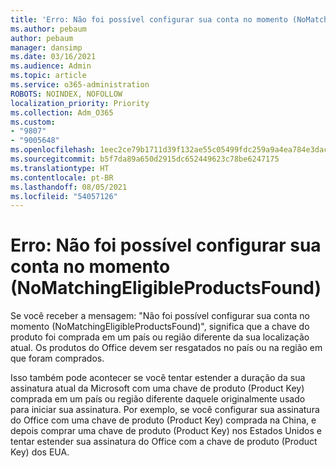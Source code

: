 ```yaml
---
title: 'Erro: Não foi possível configurar sua conta no momento (NoMatchingEligibleProductsFound)'
ms.author: pebaum
author: pebaum
manager: dansimp
ms.date: 03/16/2021
ms.audience: Admin
ms.topic: article
ms.service: o365-administration
ROBOTS: NOINDEX, NOFOLLOW
localization_priority: Priority
ms.collection: Adm_O365
ms.custom:
- "9807"
- "9005648"
ms.openlocfilehash: 1eec2ce79b1711d39f132ae55c05499fdc259a9a4ea784e3dac4ecf89d8cc4bc
ms.sourcegitcommit: b5f7da89a650d2915dc652449623c78be6247175
ms.translationtype: HT
ms.contentlocale: pt-BR
ms.lasthandoff: 08/05/2021
ms.locfileid: "54057126"
---
```

# <a name="error-sorry-we-cant-set-up-your-account-right-now-nomatchingeligibleproductsfound"></a>Erro: Não foi possível configurar sua conta no momento (NoMatchingEligibleProductsFound)

Se você receber a mensagem: "Não foi possível configurar sua conta no momento (NoMatchingEligibleProductsFound)", significa que a chave do produto foi comprada em um país ou região diferente da sua localização atual. Os produtos do Office devem ser resgatados no país ou na região em que foram comprados.

Isso também pode acontecer se você tentar estender a duração da sua assinatura atual da Microsoft com uma chave de produto (Product Key) comprada em um país ou região diferente daquele originalmente usado para iniciar sua assinatura. Por exemplo, se você configurar sua assinatura do Office com uma chave de produto (Product Key) comprada na China, e depois comprar uma chave de produto (Product Key) nos Estados Unidos e tentar estender sua assinatura do Office com a chave de produto (Product Key) dos EUA.